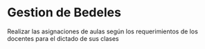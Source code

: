 # Gestion de Bedeles
Realizar las asignaciones de aulas según los requerimientos de los docentes para el dictado de sus
clases
